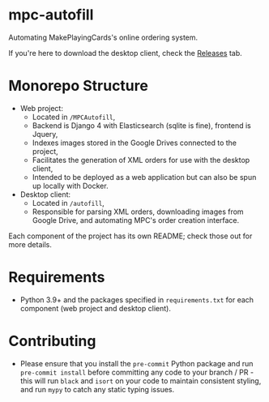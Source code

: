 # mpc-autofill

Automating MakePlayingCards's online ordering system.

If you're here to download the desktop client, check the [Releases](https://github.com/chilli-axe/mpc-autofill/releases) tab.

# Monorepo Structure
* Web project:
  * Located in `/MPCAutofill`,
  * Backend is Django 4 with Elasticsearch (sqlite is fine), frontend is Jquery,
  * Indexes images stored in the Google Drives connected to the project,
  * Facilitates the generation of XML orders for use with the desktop client,
  * Intended to be deployed as a web application but can also be spun up locally with Docker.
* Desktop client:
  * Located in `/autofill`,
  * Responsible for parsing XML orders, downloading images from Google Drive, and automating MPC's order creation interface.

Each component of the project has its own README; check those out for more details.

# Requirements
* Python 3.9+ and the packages specified in `requirements.txt` for each component (web project and desktop client).

# Contributing
* Please ensure that you install the `pre-commit` Python package and run `pre-commit install` before committing any code to your branch / PR - this will run `black` and `isort` on your code to maintain consistent styling, and run `mypy` to catch any static typing issues.
